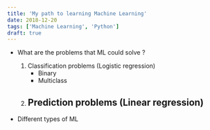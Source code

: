 ```yaml
---
title: 'My path to learning Machine Learning'
date: 2018-12-20
tags: ['Machine Learning', 'Python']
draft: true
---
```


- What are the problems that ML could solve ?

  1. Classification problems (Logistic regression)
     - Binary
     - Multiclass
  2. Prediction problems (Linear regression)
     -

- Different types of ML
